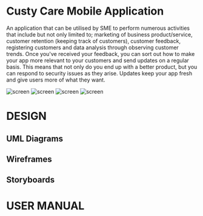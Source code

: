 # Custy Care Mobile Application

An application that can be utilised by SME to perform numerous activities that include but not only limited to; marketing of business product/service, customer retention (keeping track of customers), customer feedback, registering customers and data analysis through observing customer trends. Once you've received your feedback, you can sort out how to make your app more relevant to your customers and send updates on a regular basis. This means that not only do you end up with a better product, but you can respond to security issues as they arise. Updates keep your app fresh and give users more of what they want.

![screen](../master/jany6.PNG)
![screen](../master/jany2.PNG) 
![screen](../master/jany3.PNG)
![screen](../master/jany4.PNG)

# DESIGN 

## UML Diagrams

## Wireframes

## Storyboards

# USER MANUAL
